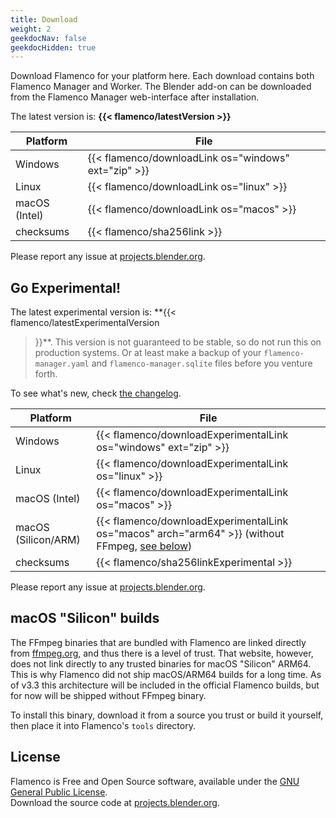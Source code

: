```yaml
---
title: Download
weight: 2
geekdocNav: false
geekdocHidden: true
---
```


Download Flamenco for your platform here. Each download contains both Flamenco
Manager and Worker. The Blender add-on can be downloaded from the Flamenco
Manager web-interface after installation.

The latest version is: **{{< flamenco/latestVersion >}}**

| Platform      | File                                                 |
|---------------|------------------------------------------------------|
| Windows       | {{< flamenco/downloadLink os="windows" ext="zip" >}} |
| Linux         | {{< flamenco/downloadLink os="linux" >}}             |
| macOS (Intel) | {{< flamenco/downloadLink os="macos" >}}             |
| checksums     | {{< flamenco/sha256link >}}                          |

Please report any issue at [projects.blender.org][bugs].

## Go Experimental!

The latest experimental version is: **{{< flamenco/latestExperimentalVersion
>}}**. This version is not guaranteed to be stable, so do not run this on
production systems. Or at least make a backup of your `flamenco-manager.yaml`
and `flamenco-manager.sqlite` files before you venture forth.

To see what's new, check [the changelog](https://projects.blender.org/studio/flamenco/src/branch/main/CHANGELOG.md).

| Platform            | File                                                                                                     |
|---------------------|----------------------------------------------------------------------------------------------------------|
| Windows             | {{< flamenco/downloadExperimentalLink os="windows" ext="zip" >}}                                         |
| Linux               | {{< flamenco/downloadExperimentalLink os="linux" >}}                                                     |
| macOS (Intel)       | {{< flamenco/downloadExperimentalLink os="macos" >}}                                                     |
| macOS (Silicon/ARM) | {{< flamenco/downloadExperimentalLink os="macos" arch="arm64" >}} (without FFmpeg, [see below][mac-arm]) |
| checksums           | {{< flamenco/sha256linkExperimental >}}                                                                  |

Please report any issue at [projects.blender.org][bugs].

[bugs]: https://projects.blender.org/studio/flamenco/issues/new?template=.gitea%2fissue_template%2fbug.yaml
[mac-arm]: #macos-silicon-builds

<!--

{{< hint type=caution >}}
When **upgrading** from a previous experimental version, it is recommended to
start afresh with the following steps:

1. Cancel any running or queued job.
2. Shut down Flamenco Manager and all Workers.
3. Remove `flamenco-manager.yaml` and `flamenco-manager.sqlite`.
4. Download the new version and replace your old Flamenco files with the new ones.
5. Start `flamenco-manager` and go through the setup setup assistant again.
6. Don't forget to re-download the Blender add-on from the Manager's web
   interface, and install it. It has seen development as well, and will need to
   be upgraded.

[blog]: https://studio.blender.org/blog/announcing-flamenco-3-beta/
{{< /hint >}}
-->

## macOS "Silicon" builds

The FFmpeg binaries that are bundled with Flamenco are linked directly from
[ffmpeg.org](https://ffmpeg.org/), and thus there is a level of trust. That
website, however, does not link directly to any trusted binaries for macOS
"Silicon" ARM64. This is why Flamenco did not ship macOS/ARM64 builds for a long
time. As of v3.3 this architecture will be included in the official Flamenco
builds, but for now will be shipped without FFmpeg binary.

To install this binary, download it from a source you trust or build it
yourself, then place it into Flamenco's `tools` directory.

## License

Flamenco is Free and Open Source software, available under the
[GNU General Public License](https://projects.blender.org/studio/flamenco/src/branch/main/LICENSE).<br>
Download the source code at [projects.blender.org](https://projects.blender.org/studio/flamenco).
